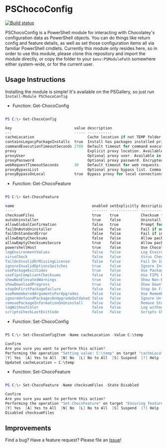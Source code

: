 # PSChocoConfig

[![Build status](https://dev.azure.com/stephen0130/PSSaturday/_apis/build/status/PSChocoConfig)](https://dev.azure.com/stephen0130/PSSaturday/_build/latest?definitionId=11)

PSChocoConfig is a PowerShell module for interacting with Chocolatey's configuration data as PowerShell objects. You can do things like return config and feature details, as well as set those configuration items all via familiar PowerShell cmdlets.
Currently this module only resides here, so in order to use this module, please clone this repository and import the module directly, or copy the folder to your `$env:PSModulePath` somewhere either system-wide, or for the current user.

## Usage Instructions

Installing the module is simple! It's available on the PSGallery, so just run `Install-Module PSChocoConfig`

- Function: Get-ChocoConfig 

```powershell

PS C:\> Get-ChocoConfig

key                            value description
---                            ----- -----------
cacheLocation                        Cache location if not TEMP folder. Replaces `$env:TEMP` value.
containsLegacyPackageInstalls  true  Install has packages installed prior to 0.9.9 series.
commandExecutionTimeoutSeconds 2700  Default timeout for command execution. '0' for infinite (starting in 0.10.4).
proxy                                Explicit proxy location. Available in 0.9.9.9+.
proxyUser                            Optional proxy user. Available in 0.9.9.9+.
proxyPassword                        Optional proxy password. Encrypted. Available in 0.9.9.9+.
webRequestTimeoutSeconds       30    Default timeout for web requests. Available in 0.9.10+.
proxyBypassList                      Optional proxy bypass list. Comma separated. Available in 0.10.4+.
proxyBypassOnLocal             true  Bypass proxy for local connections. Available in 0.10.4+.

```

- Function: Get-ChocoFeature

```powershell

PS C:\> Get-ChocoFeature

name                                   enabled setExplicitly description
----                                   ------- ------------- -----------
checksumFiles                          true    true          Checksum files when pulled in from internet (based on package).
autoUninstaller                        true    false         Uninstall from programs and features without requiring an explicit uninstall...
allowGlobalConfirmation                false   true          Prompt for confirmation in scripts or bypass.
failOnAutoUninstaller                  false   false         Fail if automatic uninstaller fails.
failOnStandardError                    false   false         Fail if install provider writes to stderr. Available in 0.9.10+.
allowEmptyChecksums                    false   false         Allow packages to have empty/missing checksums for downloaded resources from...
allowEmptyChecksumsSecure              true    false         Allow packages to have empty/missing checksums for downloaded resources from...
powershellHost                         true    false         Use Chocolatey's built-in PowerShell host. Available in 0.9.10+.
logEnvironmentValues                   false   false         Log Environment Values - will log values of environment before and after ins...
virusCheck                             false   false         Virus Check - perform virus checking on downloaded files. Available in 0.9.1...
failOnInvalidOrMissingLicense          false   false         Fail On Invalid Or Missing License - allows knowing when a license is expire...
ignoreInvalidOptionsSwitches           true    false         Ignore Invalid Options/Switches - If a switch or option is passed that is no...
usePackageExitCodes                    true    false         Use Package Exit Codes - Package scripts can provide exit codes. With this o...
useFipsCompliantChecksums              false   false         Use FIPS Compliant Checksums - Ensure checksumming done by choco uses FIPS c...
showNonElevatedWarnings                true    false         Show Non-Elevated Warnings - Display non-elevated warnings. Available in 0.1...
showDownloadProgress                   true    false         Show Download Progress - Show download progress percentages in the CLI. Avai...
stopOnFirstPackageFailure              false   false         Stop On First Package Failure - Stop running install, upgrade or uninstall o...
useRememberedArgumentsForUpgrades      false   false         Use Remembered Arguments For Upgrades - When running upgrades, use arguments...
ignoreUnfoundPackagesOnUpgradeOutdated false   false         Ignore Unfound Packages On Upgrade Outdated - When checking outdated or upgr...
removePackageInformationOnUninstall    false   false         Remove Stored Package Information On Uninstall - When a package is uninstall...
logWithoutColor                        false   false         Log without color - Do not show colorization in logging output. Available in...
scriptsCheckLastExitCode               false   false         Scripts Check $LastExitCode (external commands) - Leave this off unless you ...
```

- Function: Set-ChocoConfig

```powershell

PS C:\> Set-ChocoConfigItem -Name cacheLocation -Value C:\temp

Confirm
Are you sure you want to perform this action?
Performing the operation "Setting value: C:\temp" on target "cacheLocation".
[Y] Yes  [A] Yes to All  [N] No  [L] No to All  [S] Suspend  [?] Help (default is "Y"): y
Updated cacheLocation = C:\temp

```

- Function: Set-ChocoFeature

```powershell

PS C:\> Set-ChocoFeature -Name checksumFiles -State Disabled

Confirm
Are you sure you want to perform this action?
Performing the operation "Set-ChocoFeature" on target "Ensuring feature checksumFiles is set to Disabled".
[Y] Yes  [A] Yes to All  [N] No  [L] No to All  [S] Suspend  [?] Help (default is "Y"): y
Disabled checksumFiles

```

## Improvements

Find a bug? Have a feature request? Please file an [Issue](/issues)!